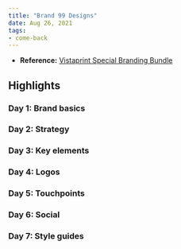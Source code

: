 ```yaml
---
title: "Brand 99 Designs"
date: Aug 26, 2021
tags:
- come-back
---
```


- **Reference:** [Vistaprint Special Branding Bundle](https://99designs.com/promo/vistaprint-contest)


## Highlights
### Day 1: Brand basics
### Day 2: Strategy
### Day 3: Key elements
### Day 4: Logos
### Day 5: Touchpoints
### Day 6: Social
### Day 7: Style guides

